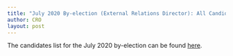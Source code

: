 ```yaml
---
title: "July 2020 By-election (External Relations Director): All Candidates List"
author: CRO
layout: post
---
```


The candidates list for the July 2020 by-election can be found <a href="https://drive.google.com/file/d/15cGKMdvGztLfNjNxgFht2N9yzi07_qkI/view?usp=sharing">here</a>.